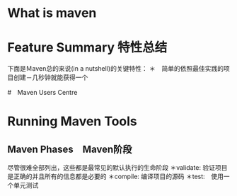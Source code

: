 # What is maven

# Feature Summary 特性总结
下面是Ｍaven总的来说(in a nutshell)的关键特性：
＊　简单的依照最佳实践的项目创建－几秒钟就能获得一个


#　Maven Users Centre

# Running Maven Tools
## Maven Phases　Maven阶段
尽管很难全部列出，这些都是最常见的默认执行的生命阶段
＊validate: 验证项目是正确的并且所有的信息都是必要的
＊compile: 编译项目的源码
＊test:　使用一个单元测试